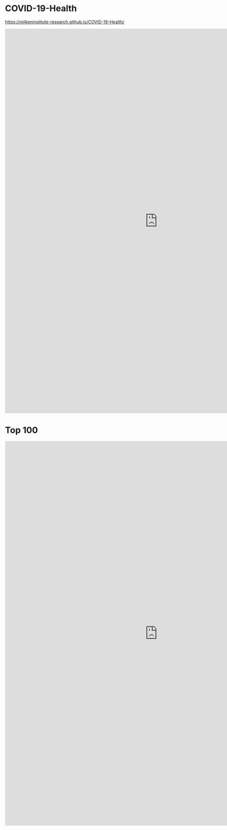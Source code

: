 # COVID-19-Health
https://milkeninstitute-research.github.io/COVID-19-Health/

<center><iframe src="https://public.tableau.com/shared/R5PFQFSS2?:display_count=y&:embed=y&:display_count=yes&:toolbar=no" width="1004" height="1269" frameborder="0"></iframe></center>

# Top 100

</center><iframe src="https://public.tableau.com/views/Top100_15888924314820/Dashboard1?:display_count=y&:embed=y&:display_count=yes&:toolbar=no" width="1004" height="1269" frameborder="0"></iframe></center>

